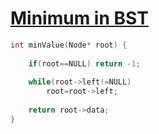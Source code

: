 <h1><a href="https://practice.geeksforgeeks.org/problems/minimum-element-in-bst/1">Minimum in BST</a></h1>

```cpp
int minValue(Node* root) {
   
    if(root==NULL) return -1;
    
    while(root->left!=NULL)
        root=root->left;
        
    return root->data;
}
```